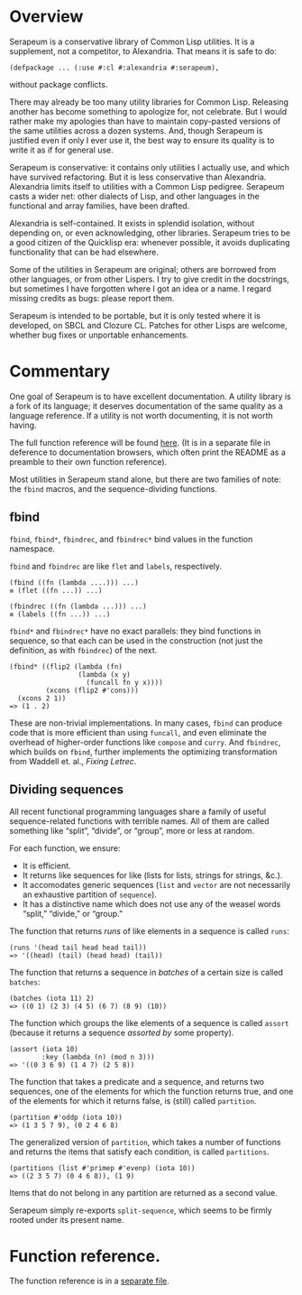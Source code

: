 # Overview

Serapeum is a conservative library of Common Lisp utilities. It is a
supplement, not a competitor, to Alexandria. That means it is safe to
do:

    (defpackage ... (:use #:cl #:alexandria #:serapeum),

without package conflicts.

There may already be too many utility libraries for Common Lisp.
Releasing another has become something to apologize for, not
celebrate. But I would rather make my apologies than have to maintain
copy-pasted versions of the same utilities across a dozen systems.
And, though Serapeum is justified even if only I ever use it, the best
way to ensure its quality is to write it as if for general use.

Serapeum is conservative: it contains only utilities I actually use,
and which have survived refactoring. But it is less conservative than
Alexandria. Alexandria limits itself to utilities with a Common Lisp
pedigree. Serapeum casts a wider net: other dialects of Lisp, and
other languages in the functional and array families, have been
drafted.

Alexandria is self-contained. It exists in splendid isolation, without
depending on, or even acknowledging, other libraries. Serapeum tries
to be a good citizen of the Quicklisp era: whenever possible, it
avoids duplicating functionality that can be had elsewhere.

Some of the utilities in Serapeum are original; others are borrowed
from other languages, or from other Lispers. I try to give credit in
the docstrings, but sometimes I have forgotten where I got an idea or
a name. I regard missing credits as bugs: please report them.

Serapeum is intended to be portable, but it is only tested where it is
developed, on SBCL and Clozure CL. Patches for other Lisps are
welcome, whether bug fixes or unportable enhancements.

# Commentary

One goal of Serapeum is to have excellent documentation. A utility
library is a fork of its language; it deserves documentation of the
same quality as a language reference. If a utility is not worth
documenting, it is not worth having.

The full function reference will be found [here](reference.md). (It is
in a separate file in deference to documentation browsers, which often
print the README as a preamble to their own function reference).

Most utilities in Serapeum stand alone, but there are two families of
note: the `fbind` macros, and the sequence-dividing functions.

## fbind

`fbind`, `fbind*`, `fbindrec`, and `fbindrec*` bind values in the
function namespace.

`fbind` and `fbindrec` are like `flet` and `labels`, respectively.

    (fbind ((fn (lambda ....))) ...)
    ≡ (flet ((fn ...)) ...)

    (fbindrec ((fn (lambda ...))) ...)
    ≡ (labels ((fn ...)) ...)

`fbind*` and `fbindrec*` have no exact parallels: they bind functions
in sequence, so that each can be used in the construction (not just
the definition, as with `fbindrec`) of the next.

    (fbind* ((flip2 (lambda (fn)
                     (lambda (x y)
                       (funcall fn y x))))
             (xcons (flip2 #'cons)))
      (xcons 2 1))
    => (1 . 2)

These are non-trivial implementations. In many cases, `fbind` can
produce code that is more efficient than using `funcall`, and even
eliminate the overhead of higher-order functions like `compose` and
`curry`. And `fbindrec`, which builds on `fbind`, further implements
the optimizing transformation from Waddell et. al., *Fixing Letrec*.

## Dividing sequences

All recent functional programming languages share a family of useful
sequence-related functions with terrible names. All of them are called
something like “split”, “divide”, or “group”, more or less at random.

For each function, we ensure:

- It is efficient.
- It returns like sequences for like (lists for lists, strings for
  strings, &c.).
- It accomodates generic sequences (`list` and `vector` are not
  necessarily an exhaustive partition of `sequence`).
- It has a distinctive name which does not use any of the weasel words
  “split,” “divide,” or “group.”

The function that returns *runs* of like elements in a sequence is
called `runs`:

    (runs '(head tail head head tail))
    => '((head) (tail) (head head) (tail))

The function that returns a sequence in *batches* of a certain size is
called `batches`:

    (batches (iota 11) 2)
    => ((0 1) (2 3) (4 5) (6 7) (8 9) (10))

The function which groups the like elements of a sequence is called
`assort` (because it returns a sequence *assorted by* some property).

    (assort (iota 10)
            :key (lambda (n) (mod n 3)))
    => '((0 3 6 9) (1 4 7) (2 5 8))

The function that takes a predicate and a sequence, and returns two
sequences, one of the elements for which the function returns true,
and one of the elements for which it returns false, is (still) called
`partition`.

    (partition #'oddp (iota 10))
    => (1 3 5 7 9), (0 2 4 6 8)

The generalized version of `partition`, which takes a number of
functions and returns the items that satisfy each condition, is called
`partitions`.

    (partitions (list #'primep #'evenp) (iota 10))
    => ((2 3 5 7) (0 4 6 8)), (1 9)

Items that do not belong in any partition are returned as a second value.

Serapeum simply re-exports `split-sequence`, which seems to be firmly
rooted under its present name.

# Function reference.

The function reference is in a [separate file](reference.md).
